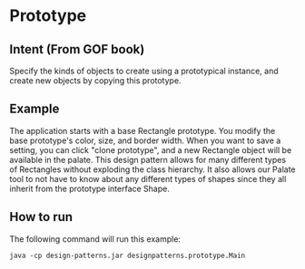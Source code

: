 # Prototype 

## Intent (From GOF book)

Specify the kinds of objects to create using a prototypical instance, and create new objects by copying this prototype.

## Example
The application starts with a base Rectangle prototype.  You modify the base prototype's color, size, and border width.   When you want to save a setting, you can click "clone prototype", and a new Rectangle object will be available in the palate.  This design pattern allows for many different types of Rectangles without exploding the class hierarchy.  It also allows our Palate tool to not have to know about any different types of shapes since they all inherit from the prototype interface Shape.




## How to run
The following command will run this example:

	java -cp design-patterns.jar designpatterns.prototype.Main
	

